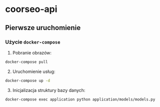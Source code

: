 # coorseo-api

## Pierwsze uruchomienie

### Użycie `docker-compose`

1. Pobranie obrazów:
```bash
docker-compose pull
```

2. Uruchomienie usług:
```bash
docker-compose up -d
```

3. Inicjalizacja struktury bazy danych:
```bash
docker-compose exec application python application/models/models.py
```
